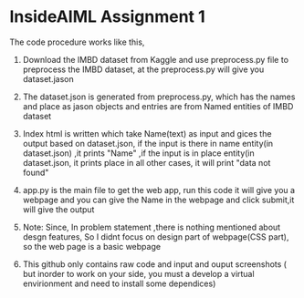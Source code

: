 # InsideAIML Assignment 1

The code procedure works like this,

1) Download the IMBD dataset from Kaggle and use preprocess.py file to preprocess the IMBD dataset, at the preprocess.py will give you dataset.jason
2) The dataset.json is generated from preprocess.py, which has the names and place as jason objects and entries are from Named entities of  IMBD dataset
3) Index html is written which take Name(text) as input and gices the output based on dataset.json, if the input is there in name entity(in dataset.json) ,it prints "Name" ,if the input is in place entity(in dataset.json, it prints place in all other cases, it will print "data not found"
4) app.py is the main file to get the web app, run this code it will give you a webpage and you can give the Name in the webpage and click submit,it will give the output

5) Note: Since, In problem statement ,there is nothing mentioned about desgn features, So I didnt focus on design part of webpage(CSS part), so the web page is a basic webpage
6) This github only contains raw code and input and ouput screenshots ( but inorder to work on your side, you must a develop a virtual envirionment and need to install some dependices)
